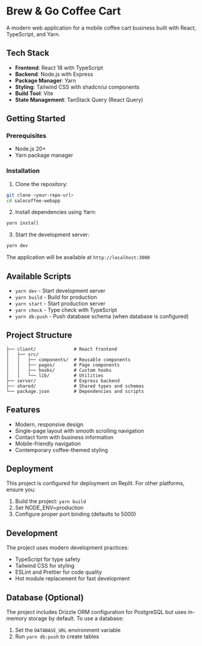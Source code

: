 # Brew & Go Coffee Cart

A modern web application for a mobile coffee cart business built with React, TypeScript, and Yarn.

## Tech Stack

- **Frontend**: React 18 with TypeScript
- **Backend**: Node.js with Express
- **Package Manager**: Yarn
- **Styling**: Tailwind CSS with shadcn/ui components
- **Build Tool**: Vite
- **State Management**: TanStack Query (React Query)

## Getting Started

### Prerequisites

- Node.js 20+
- Yarn package manager

### Installation

1. Clone the repository:
```bash
git clone <your-repo-url>
cd salocoffee-webapp
```

2. Install dependencies using Yarn:
```bash
yarn install
```

3. Start the development server:
```bash
yarn dev
```

The application will be available at `http://localhost:3000`

## Available Scripts

- `yarn dev` - Start development server
- `yarn build` - Build for production
- `yarn start` - Start production server
- `yarn check` - Type check with TypeScript
- `yarn db:push` - Push database schema (when database is configured)

## Project Structure

```
├── client/              # React frontend
│   ├── src/
│   │   ├── components/  # Reusable components
│   │   ├── pages/       # Page components
│   │   ├── hooks/       # Custom hooks
│   │   └── lib/         # Utilities
├── server/              # Express backend
├── shared/              # Shared types and schemas
└── package.json         # Dependencies and scripts
```

## Features

- Modern, responsive design
- Single-page layout with smooth scrolling navigation
- Contact form with business information
- Mobile-friendly navigation
- Contemporary coffee-themed styling

## Deployment

This project is configured for deployment on Replit. For other platforms, ensure you:

1. Build the project: `yarn build`
2. Set NODE_ENV=production
3. Configure proper port binding (defaults to 5000)

## Development

The project uses modern development practices:

- TypeScript for type safety
- Tailwind CSS for styling
- ESLint and Prettier for code quality
- Hot module replacement for fast development

## Database (Optional)

The project includes Drizzle ORM configuration for PostgreSQL but uses in-memory storage by default. To use a database:

1. Set the `DATABASE_URL` environment variable
2. Run `yarn db:push` to create tables